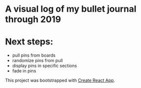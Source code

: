 # A visual log of my bullet journal through 2019

# Next steps:
- pull pins from boards
- randomize pins from pull
- display pins in specific sections
- fade in pins


This project was bootstrapped with [Create React App](https://github.com/facebook/create-react-app).
